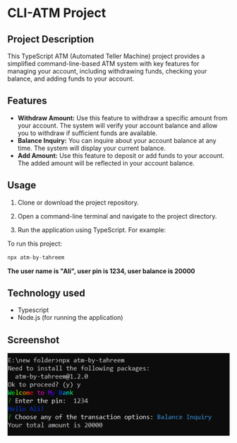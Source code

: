 
# CLI-ATM Project
## Project Description
This TypeScript ATM (Automated Teller Machine) project provides a simplified command-line-based ATM system with key features for managing your account, including withdrawing funds, checking your balance, and adding funds to your account.


## Features

- **Withdraw Amount:** Use this feature to withdraw a specific amount from your account. The system will verify your account balance and allow you to withdraw if sufficient funds are available.
- **Balance Inquiry:** You can inquire about your account balance at any time. The system will display your current balance.
- **Add Amount:** Use this feature to deposit or add funds to your account. The added amount will be reflected in your account balance.


## Usage
1. Clone or download the project repository.

2. Open a command-line terminal and navigate to the project directory.

3. Run the application using TypeScript. For example:

To run this project:
```TypeScript
npx atm-by-tahreem
```
**The user name is "Ali", user pin is 1234, user balance is 20000**

## Technology used

- Typescript
- Node.js (for running the application)

## Screenshot
![Alt text](image.png)